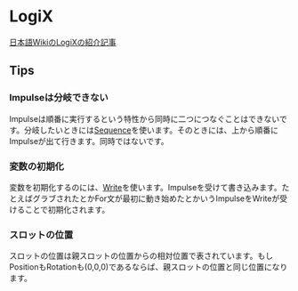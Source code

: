 # LogiX

[日本語WikiのLogiXの紹介記事](https://neosvrjp.memo.wiki/d/LogiX)

## Tips

### Impulseは分岐できない

Impulseは順番に実行するという特性から同時に二つにつなぐことはできないです。分岐したいときには[Sequence](https://neosvrjp.memo.wiki/d/Sequence)を使います。そのときには、上から順番にImpulseが出て行きます。同時ではないです。

### 変数の初期化

変数を初期化するのには、[Write](https://neosvrjp.memo.wiki/d/Write)を使います。Impulseを受けて書き込みます。たとえばグラブされたとかFor文が最初に動き始めたとかいうImpulseをWriteが受けることで初期化されます。

### スロットの位置

スロットの位置は親スロットの位置からの相対位置で表されています。もしPositionもRotationも(0,0,0)であるならば、親スロットの位置と同じ位置になります。
